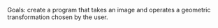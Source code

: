 Goals: create a program that takes an image and operates a geometric transformation chosen by the user.